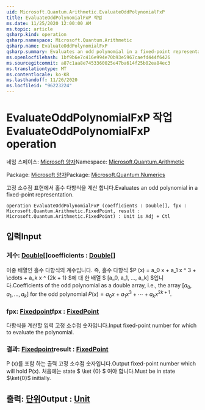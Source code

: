 ```yaml
---
uid: Microsoft.Quantum.Arithmetic.EvaluateOddPolynomialFxP
title: EvaluateOddPolynomialFxP 작업
ms.date: 11/25/2020 12:00:00 AM
ms.topic: article
qsharp.kind: operation
qsharp.namespace: Microsoft.Quantum.Arithmetic
qsharp.name: EvaluateOddPolynomialFxP
qsharp.summary: Evaluates an odd polynomial in a fixed-point representation.
ms.openlocfilehash: 1bf9b6e7c416e994e70b93e5967caefd444f6426
ms.sourcegitcommit: a87c1aa8e7453360025e47ba614f25b02ea84ec3
ms.translationtype: MT
ms.contentlocale: ko-KR
ms.lasthandoff: 11/26/2020
ms.locfileid: "96223224"
---
```

# <a name="evaluateoddpolynomialfxp-operation"></a><span data-ttu-id="942ae-102">EvaluateOddPolynomialFxP 작업</span><span class="sxs-lookup"><span data-stu-id="942ae-102">EvaluateOddPolynomialFxP operation</span></span>

<span data-ttu-id="942ae-103">네임 스페이스: [Microsoft 양자](xref:Microsoft.Quantum.Arithmetic)</span><span class="sxs-lookup"><span data-stu-id="942ae-103">Namespace: [Microsoft.Quantum.Arithmetic](xref:Microsoft.Quantum.Arithmetic)</span></span>

<span data-ttu-id="942ae-104">Package: [Microsoft 양자](https://nuget.org/packages/Microsoft.Quantum.Numerics)</span><span class="sxs-lookup"><span data-stu-id="942ae-104">Package: [Microsoft.Quantum.Numerics](https://nuget.org/packages/Microsoft.Quantum.Numerics)</span></span>


<span data-ttu-id="942ae-105">고정 소수점 표현에서 홀수 다항식을 계산 합니다.</span><span class="sxs-lookup"><span data-stu-id="942ae-105">Evaluates an odd polynomial in a fixed-point representation.</span></span>

```qsharp
operation EvaluateOddPolynomialFxP (coefficients : Double[], fpx : Microsoft.Quantum.Arithmetic.FixedPoint, result : Microsoft.Quantum.Arithmetic.FixedPoint) : Unit is Adj + Ctl
```


## <a name="input"></a><span data-ttu-id="942ae-106">입력</span><span class="sxs-lookup"><span data-stu-id="942ae-106">Input</span></span>

### <a name="coefficients--double"></a><span data-ttu-id="942ae-107">계수: [Double](xref:microsoft.quantum.lang-ref.double)[]</span><span class="sxs-lookup"><span data-stu-id="942ae-107">coefficients : [Double](xref:microsoft.quantum.lang-ref.double)[]</span></span>

<span data-ttu-id="942ae-108">이중 배열인 홀수 다항식의 계수입니다. 즉, 홀수 다항식 $P (x) = a_0 x + a_1 x ^ 3 + \cdots + a_k x ^ {2k + 1} $에 대 한 배열 $ [a_0, a_1, ..., a_k] $입니다.</span><span class="sxs-lookup"><span data-stu-id="942ae-108">Coefficients of the odd polynomial as a double array, i.e., the array $[a_0, a_1, ..., a_k]$ for the odd polynomial $P(x) = a_0 x + a_1 x^3 + \cdots + a_k x^{2k+1}$.</span></span>


### <a name="fpx--fixedpoint"></a><span data-ttu-id="942ae-109">fpx: [Fixedpoint](xref:Microsoft.Quantum.Arithmetic.FixedPoint)</span><span class="sxs-lookup"><span data-stu-id="942ae-109">fpx : [FixedPoint](xref:Microsoft.Quantum.Arithmetic.FixedPoint)</span></span>

<span data-ttu-id="942ae-110">다항식을 계산할 입력 고정 소수점 숫자입니다.</span><span class="sxs-lookup"><span data-stu-id="942ae-110">Input fixed-point number for which to evaluate the polynomial.</span></span>


### <a name="result--fixedpoint"></a><span data-ttu-id="942ae-111">결과: [Fixedpoint](xref:Microsoft.Quantum.Arithmetic.FixedPoint)</span><span class="sxs-lookup"><span data-stu-id="942ae-111">result : [FixedPoint](xref:Microsoft.Quantum.Arithmetic.FixedPoint)</span></span>

<span data-ttu-id="942ae-112">P (x)를 포함 하는 출력 고정 소수점 숫자입니다.</span><span class="sxs-lookup"><span data-stu-id="942ae-112">Output fixed-point number which will hold P(x).</span></span> <span data-ttu-id="942ae-113">처음에는 state $ \ket {0} $ 여야 합니다.</span><span class="sxs-lookup"><span data-stu-id="942ae-113">Must be in state $\ket{0}$ initially.</span></span>



## <a name="output--unit"></a><span data-ttu-id="942ae-114">출력: [단위](xref:microsoft.quantum.lang-ref.unit)</span><span class="sxs-lookup"><span data-stu-id="942ae-114">Output : [Unit](xref:microsoft.quantum.lang-ref.unit)</span></span>

